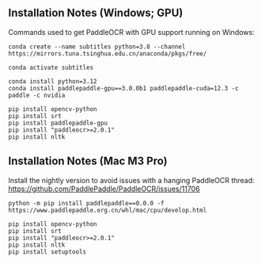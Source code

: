 ## Installation Notes (Windows; GPU)

Commands used to get PaddleOCR with GPU support running on Windows:
```
conda create --name subtitles python=3.8 --channel https://mirrors.tuna.tsinghua.edu.cn/anaconda/pkgs/free/

conda activate subtitles

conda install python=3.12
conda install paddlepaddle-gpu==3.0.0b1 paddlepaddle-cuda=12.3 -c paddle -c nvidia

pip install opencv-python
pip install srt
pip install paddlepaddle-gpu
pip install "paddleocr>=2.0.1"
pip install nltk
```

## Installation Notes (Mac M3 Pro)
Install the nightly version to avoid issues with a hanging PaddleOCR thread: https://github.com/PaddlePaddle/PaddleOCR/issues/11706
```
python -m pip install paddlepaddle==0.0.0 -f https://www.paddlepaddle.org.cn/whl/mac/cpu/develop.html

pip install opencv-python
pip install srt
pip install "paddleocr>=2.0.1"
pip install nltk
pip install setuptools
```